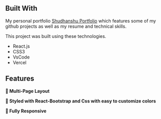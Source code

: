 


## Built With

My personal portfolio <a href="https://github.com/ZypherNight/Portfolio_Anshu" target="_blank">Shudhanshu Portfolio</a> which features some of my github projects as well as my resume and technical skills.<br/>

This project was built using these technologies.

- React.js
- CSS3
- VsCode
- Vercel

## Features

**📖 Multi-Page Layout**

**🎨 Styled with React-Bootstrap and Css with easy to customize colors**

**📱 Fully Responsive**





